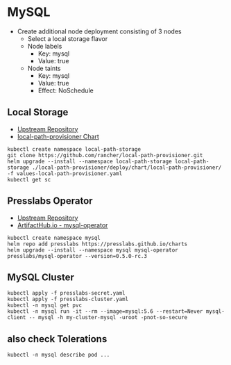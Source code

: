 # MySQL

* Create additional node deployment consisting of 3 nodes
  * Select a local storage flavor
  * Node labels
    * Key: mysql
    * Value: true
  * Node taints
    * Key: mysql
    * Value: true
    * Effect: NoSchedule

## Local Storage

* [Upstream Repository](https://github.com/rancher/local-path-provisioner)
* [local-path-provisioner Chart](https://github.com/rancher/local-path-provisioner/tree/master/deploy/chart)

```shell
kubectl create namespace local-path-storage
git clone https://github.com/rancher/local-path-provisioner.git
helm upgrade --install --namespace local-path-storage local-path-storage ./local-path-provisioner/deploy/chart/local-path-provisioner/ -f values-local-path-provisioner.yaml
kubectl get sc
```

## Presslabs Operator

* [Upstream Repository](https://github.com/presslabs/mysql-operator)
* [ArtifactHub.io - mysql-operator](https://artifacthub.io/packages/helm/presslabs/mysql-operator)

```shell
kubectl create namespace mysql
helm repo add presslabs https://presslabs.github.io/charts
helm upgrade --install --namespace mysql mysql-operator presslabs/mysql-operator --version=0.5.0-rc.3
```

## MySQL Cluster

```shell
kubectl apply -f presslabs-secret.yaml
kubectl apply -f presslabs-cluster.yaml
kubectl -n mysql get pvc
kubectl -n mysql run -it --rm --image=mysql:5.6 --restart=Never mysql-client -- mysql -h my-cluster-mysql -uroot -pnot-so-secure
```

## also check Tolerations

```shell
kubectl -n mysql describe pod ...
```
